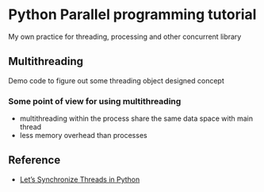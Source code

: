 # Python Parallel programming tutorial

My own practice for threading, processing and other concurrent library

## Multithreading

Demo code to figure out some threading object designed concept

### Some point of view for using multithreading

- multithreading within the process share the same data space with main thread
- less memory overhead than processes

## Reference

- [Let’s Synchronize Threads in Python](https://hackernoon.com/synchronization-primitives-in-python-564f89fee732)
